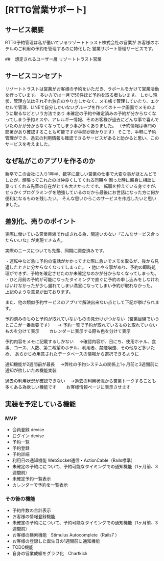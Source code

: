 # [RTTG営業サポート]

## サービス概要

RTTG予約管理は私が働いているリゾートトラスト株式会社の営業が
お客様のホテルのご利用の予約を管理するのに特化した
営業サポート管理サービスです。


##　想定されるユーザー層
リゾートトラスト営業

## サービスコンセプト
リゾートトラストは営業がお客様の予約をいただき、ラポールをかけて営業活動を行っています。
多い方では一月で50件ほど予約を取る者もいます。
しかし現状、管理方法はそれぞれ独自のやり方しかなく、メモ帳で管理していたり、エクセルで管理、LINEで自分しかいないグループを作ってのトーク画面でメモのように取るなどという方法であり
未確定の予約や確定済みの予約が分からなくなってしまう予約ミスや、アレルギー情報、そのお客様が過去にどんな事で喜んでいたのかが分からなくなってしまう事が多くありました。
（予約情報は専門の部署があり確認することも可能ですが手間が掛かります）
そこで、手軽に予約管理ができ、過去の利用情報も確認できるサービスがあると助かると思い、このサービスを考えました。



## なぜ私がこのアプリを作るのか
新卒でこの会社に入り1年半、数字に厳しい営業の仕事で大変な事がほとんどでしたが、頑張ってこれたのは仲良くしてくれる同期や
困った時に親身に相談に乗ってくれる先輩の存在がとても大きかったです。
転職を控えている身ですが、せっかくプログラミングを勉強しているのだから最後にお世話になった方に何か便利になるものを残したい。
そんな思いからこのサービスを作成したいと思いました。



## 差別化、売りのポイント
実際に働いている営業目線で作成される為、間違いのない『こんなサービス合ったらいいな』が実現できる点。

実際のニーズについても先輩、同期に調査済みです。

・運転中など急に予約の電話がかかってきた際に急いでメモを取るが、後から見返したときに分からなくなってしまった。
・他にやる事があり、予約の即時処理ができず、予約を確定させたのか未確定なのかが分からなくなってしまった。
・ひと月前の予約が可能になったタイミングで直ぐに予約の申し込みをしなければいけなかったが少し遅れてしまい満室になってしまい予約が取れなかった。
上記のような意見が出ております。

また、他の類似予約サービスのアプリで解決出来ない点として下記が挙げられます。

予約済みのものと予約が取れていないものの見分けがつかない（営業目線でいうとここが一番重要です）
　→ 予約一覧で予約が取れているものと取れていないものを分けて表示
　　カレンダーに表示する際も色を分けて表示

予約内容をメモに記載するしかない
　→確認内容が、日にち、使用ホテル、食事、コース、人数、第二希望のホテル、利用者、禁煙喫煙、その他など多いため、
あらかじめ用意されたデータベースの情報から選択できるように

通知機能が2週間前が最長
　→弊社の予約システムの関係上1ヶ月前と3週間前に通知が欲しいため機能実装

過去の利用状況が確認できない
　→過去の利用状況から営業トークすることも多くある為欲しい機能です
　　お客様情報ページに表示させます




## 実装を予定している機能
### MVP
* 会員登録 devise
* ログイン devise
* 予約一覧
* 予約登録
* 予約詳細
* 利用日の通知機能  WebSocket通信・ActionCable（Rails標準）
* 未確定の予約にについて、予約可能なタイミングでの通知機能（1ヶ月前、3週間前）
* 未確定予約一覧表示
* カレンダーで予約を一覧表示

### その後の機能
* 予約件数の合計表示
* お客様の情報登録機能 
* 未確定の予約にについて、予約可能なタイミングでの通知機能（1ヶ月前、3週間前）
* お客様の検索機能　Stimulus Autocomplete（Rails7 ）
* お客様の登録した誕生日の1週間前に通知機能
* TODO機能
* 自身の営業成績をグラフ化　Chartkick
